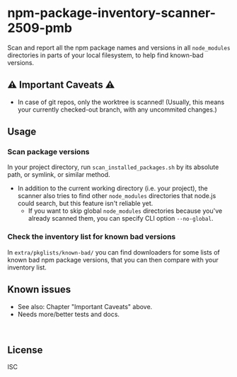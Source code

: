 ﻿
<!--#echo json="package.json" key="name" underline="=" -->
npm-package-inventory-scanner-2509-pmb
======================================
<!--/#echo -->

<!--#echo json="package.json" key="description" -->
Scan and report all the npm package names and versions in all `node_modules`
directories in parts of your local filesystem, to help find known-bad
versions.
<!--/#echo -->



⚠ Important Caveats ⚠
---------------------

* In case of git repos, only the worktree is scanned!
  (Usually, this means your currently checked-out branch,
  with any uncommited changes.)



Usage
-----

### Scan package versions

In your project directory, run `scan_installed_packages.sh`
by its absolute path, or symlink, or similar method.

* In addition to the current working directory (i.e. your project),
  the scanner also tries to find other `node_modules` directories
  that node.js could search, but this feature isn't reliable yet.
  * If you want to skip global `node_modules` directories because you've
    already scanned them, you can specify CLI option `--no-global`.


### Check the inventory list for known bad versions

In `extra/pkglists/known-bad/` you can find downloaders
for some lists of known bad npm package versions,
that you can then compare with your inventory list.



Known issues
------------

* See also: Chapter "Important Caveats" above.
* Needs more/better tests and docs.





<!--#toc stop="scan" -->

&nbsp;


License
-------
<!--#echo json="package.json" key="license" -->
ISC
<!--/#echo -->
